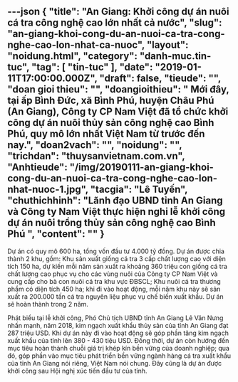 ---json
{
    "title": "An Giang: Khởi công dự án nuôi cá tra công nghệ cao lớn nhất cả nước",
    "slug": "an-giang-khoi-cong-du-an-nuoi-ca-tra-cong-nghe-cao-lon-nhat-ca-nuoc",
    "layout": "noidung.html",
    "category": "danh-muc.tin-tuc",
    "tag": [
        "tin-tuc"
    ],
    "date": "2019-01-11T17:00:00.000Z",
    "draft": false,
    "tieude": "",
    "doan gioi thieu": "",
    "doangioithieu": " Mới đây, tại ấp Bình Đức, xã Bình Phú, huyện Châu Phú (An Giang), Công ty CP Nam Việt đã tổ chức khởi công dự án nuôi thủy sản công nghệ cao Bình Phú, quy mô lớn nhất Việt Nam từ trước đến nay.",
    "doan2vach": "",
    "noidung": "",
    "trichdan": "thuysanvietnam.com.vn",
    "Anhtieude": "/img/20190111-an-giang-khoi-cong-du-an-nuoi-ca-tra-cong-nghe-cao-lon-nhat-nuoc-1.jpg",
    "tacgia": "Lê Tuyến",
    "chuthichhinh": "Lãnh đạo UBND tỉnh An Giang và Công ty Nam Việt thực hiện nghi lễ khởi công dự án nuôi trồng thủy sản công nghệ cao Bình Phú ",
    "__content__": ""
}
---
<p>Dự &aacute;n c&oacute; quy m&ocirc; 600 ha, tổng vốn đầu tư 4.000 tỷ đồng. Dự &aacute;n được chia th&agrave;nh 2 khu, gồm: Khu sản xuất giống c&aacute; tra 3 cấp chất lượng cao với diện t&iacute;ch 150 ha, dự kiến mỗi năm sản xuất ra khoảng 360 triệu con giống c&aacute; tra chất lượng cao phục vụ cho c&aacute;c v&ugrave;ng nu&ocirc;i của C&ocirc;ng ty CP Nam Việt v&agrave; cung cấp cho b&agrave; con nu&ocirc;i c&aacute; tra khu vực ĐBSCL; Khu nu&ocirc;i c&aacute; tra thương phẩm c&oacute; diện t&iacute;ch 450 ha; khi đi v&agrave;o hoạt động, mỗi năm khu n&agrave;y sẽ sản xuất ra 200.000 tấn c&aacute; tra nguy&ecirc;n liệu phục vụ chế biến xuất khẩu. Dự &aacute;n sẽ ho&agrave;n th&agrave;nh trong 2 năm.</p>

<p>Ph&aacute;t biểu tại lễ khởi c&ocirc;ng, Ph&oacute; Chủ tịch UBND tỉnh An Giang L&ecirc; Văn Nưng nhấn mạnh, năm 2018, kim ngạch xuất khẩu thủy sản của tỉnh An Giang đạt 287 triệu USD.&nbsp;Khi dự &aacute;n n&agrave;y đi v&agrave;o hoạt động sẽ g&oacute;p phần tăng kim ngạch xuất khẩu của tỉnh l&ecirc;n 380 - 430 tiệu USD. Đồng thời, dự &aacute;n c&ograve;n hướng đến mục ti&ecirc;u ho&agrave;n th&agrave;nh chuỗi gi&aacute; trị kh&eacute;p k&iacute;n bền vững của doanh nghiệp; qua đ&oacute;, g&oacute;p phần v&agrave;o mục ti&ecirc;u ph&aacute;t triển bền vững ng&agrave;nh h&agrave;ng c&aacute; tra xuất khẩu của tỉnh An Giang n&oacute;i ri&ecirc;ng, Việt Nam n&oacute;i chung. Đ&acirc;y cũng l&agrave; dự &aacute;n được khởi c&ocirc;ng sau Hội nghị x&uacute;c tiến đầu tư của tỉnh.</p>
